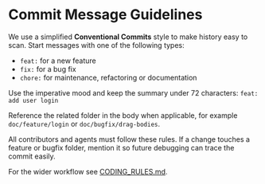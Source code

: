# Commit Message Guidelines

We use a simplified **Conventional Commits** style to make history easy to scan.
Start messages with one of the following types:

- `feat:` for a new feature
- `fix:` for a bug fix
- `chore:` for maintenance, refactoring or documentation

Use the imperative mood and keep the summary under 72 characters:
`feat: add user login`

Reference the related folder in the body when applicable, for example
`doc/feature/login` or `doc/bugfix/drag-bodies`.

All contributors and agents must follow these rules. If a change touches a
feature or bugfix folder, mention it so future debugging can trace the commit
easily.

For the wider workflow see [CODING_RULES.md](CODING_RULES.md).

